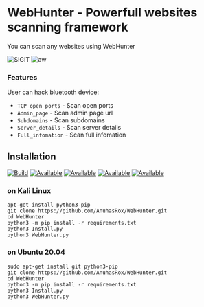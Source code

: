 # WebHunter - Powerfull websites scanning framework

You can scan any websites using WebHunter

<img title="SIGIT" src="https://img.shields.io/badge/CODENAME%20-WebHunter-SCRIPT?colorA=grey&colorB=green&style=for-the-badge"> <img title="aw" src="https://img.shields.io/badge/VERSION%20-2.0-SCRIPT?colorA=grey&colorB=green&style=for-the-badge"> 



### Features
User can hack bluetooth device:
- ```TCP_open_ports``` - Scan open ports
- ```Admin_page``` - Scan admin page url
- ```Subdomains``` - Scan subdomains
- ```Server_details``` - Scan server details
- ```Full_infomation``` - Scan full infomation



## Installation 
[![Build](https://img.shields.io/badge/Supported_OS-Linux-orange.svg)]()
[![Available](https://img.shields.io/badge/Available-BlackArch-red.svg?maxAge=259200)]()
[![Available](https://img.shields.io/badge/Available-KaliLinux-red.svg?maxAge=259200)]()
[![Available](https://img.shields.io/badge/Available-Ubuntu-red.svg?maxAge=259200)]()
[![Available](https://img.shields.io/badge/Available-ParrotOs-red.svg?maxAge=259200)]()
### on Kali Linux

```
apt-get install python3-pip
git clone https://github.com/AnuhasRox/WebHunter.git
cd WebHunter
python3 -m pip install -r requirements.txt
python3 Install.py
python3 WebHunter.py
```
### on Ubuntu 20.04

```
sudo apt-get install git python3-pip
git clone https://github.com/AnuhasRox/WebHunter.git
cd WebHunter
python3 -m pip install -r requirements.txt
python3 Install.py
python3 WebHunter.py

```
